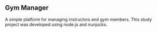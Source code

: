 ## Gym Manager

A simple platform for managing instructors and gym members. This study project was developed using node.js and nunjucks.